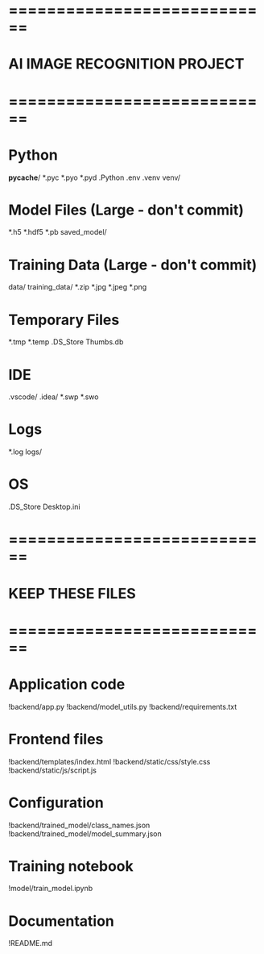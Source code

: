 # ============================
# AI IMAGE RECOGNITION PROJECT
# ============================

# Python
__pycache__/
*.pyc
*.pyo
*.pyd
.Python
.env
.venv
venv/

# Model Files (Large - don't commit)
*.h5
*.hdf5
*.pb
saved_model/

# Training Data (Large - don't commit)
data/
training_data/
*.zip
*.jpg
*.jpeg
*.png

# Temporary Files
*.tmp
*.temp
.DS_Store
Thumbs.db

# IDE
.vscode/
.idea/
*.swp
*.swo

# Logs
*.log
logs/

# OS
.DS_Store
Desktop.ini

# ============================
# KEEP THESE FILES
# ============================

# Application code
!backend/app.py
!backend/model_utils.py
!backend/requirements.txt

# Frontend files
!backend/templates/index.html
!backend/static/css/style.css
!backend/static/js/script.js

# Configuration
!backend/trained_model/class_names.json
!backend/trained_model/model_summary.json

# Training notebook
!model/train_model.ipynb

# Documentation
!README.md